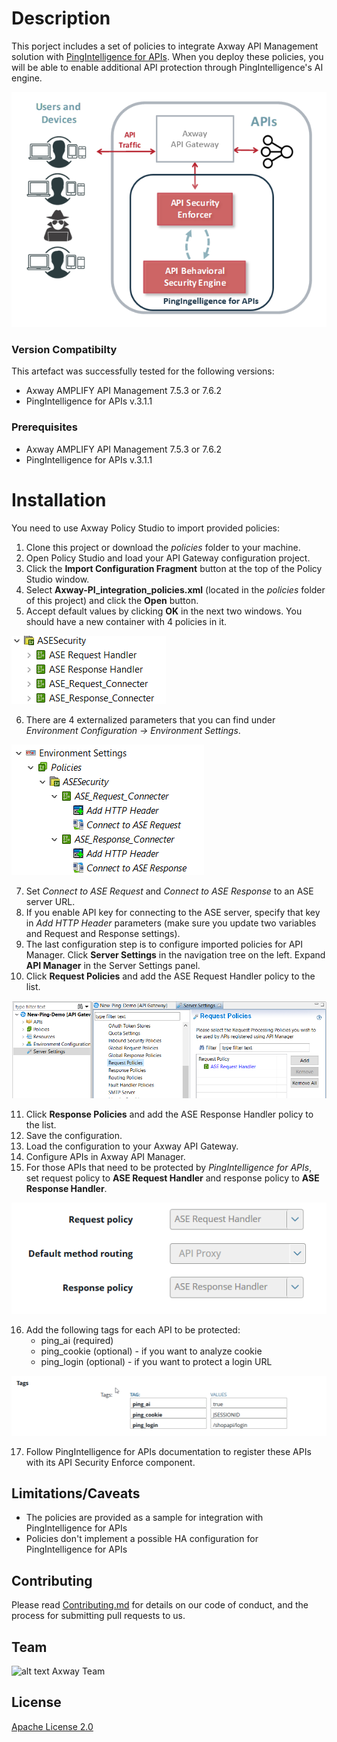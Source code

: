 # Description

This porject includes a set of policies to integrate Axway API Management solution with [PingIntelligence for APIs](https://www.pingidentity.com/en/platform/apiintelligence.html).
When you deploy these policies, you will be able to enable additional API protection through PingIntelligence's AI engine.

![Architecture](/images/PingIntelligene-for-APIs-Axway.png)
### Version Compatibilty
This artefact was successfully tested for the following versions:
- Axway AMPLIFY API Management 7.5.3 or 7.6.2
- PingIntelligence for APIs v.3.1.1
### Prerequisites
- Axway AMPLIFY API Management 7.5.3 or 7.6.2
- PingIntelligence for APIs v.3.1.1
# Installation
You need to use Axway Policy Studio to import provided policies:
1. Clone this project or download the *policies* folder to your machine.
2. Open Policy Studio and load your API Gateway configuration project.
3. Click the **Import Configuration Fragment** button at the top of the Policy Studio window.
4. Select **Axway-PI_integration_policies.xml** (located in the *policies* folder of this project) and click the **Open** button.
5. Accept default values by clicking **OK** in the next two windows. You should have a new container with 4 policies in it. 

![Policies](/images/Policies-container.png)

6. There are 4 externalized parameters that you can find under *Environment Configuration -> Environment Settings*. 

![Environment Settings](/images/env-settings.png)

7. Set *Connect to ASE Request* and *Connect to ASE Response* to an ASE server URL.
8. If you enable API key for connecting to the ASE server, specify that key in *Add HTTP Header* parameters (make sure you update two variables and Request and Response settings).
9. The last configuration step is to configure imported policies for API Manager. Click **Server Settings** in the navigation tree on the left. Expand **API Manager** in the Server Settings panel.
10. Click **Request Policies** and add the ASE Request Handler policy to the list. 

![Request policy](/images/request-policy.png)

11. Click **Response Policies** and add the ASE Response Handler policy to the list.
12. Save the configuration.
13. Load the configuration to your Axway API Gateway.
14. Configure APIs in Axway API Manager.
15. For those APIs that need to be protected by *PingIntelligence for APIs*, set request policy to **ASE Request Handler** and response policy to **ASE Response Handler**.

![Request policy](/images/outbound-api-policies.png)

16. Add the following tags for each API to be protected:
	- ping_ai (required)
	- ping_cookie (optional) - if you want to analyze cookie
	- ping_login (optional) - if you want to protect a login URL
	
![Tags+](/images/tags.png)

17. Follow PingIntelligence for APIs documentation to register these APIs with its API Security Enforce component.
## Limitations/Caveats
- The policies are provided as a sample for integration with PingIntelligence for APIs
- Policies don't implement a possible HA configuration for PingIntelligence for APIs
## Contributing
Please read [Contributing.md](https://github.com/Axway-API-Management-Plus/Common/blob/master/Contributing.md) for details on our code of conduct, and the process for submitting pull requests to us.
## Team

![alt text][Axwaylogo] Axway Team

[Axwaylogo]: https://github.com/Axway-API-Management/Common/blob/master/img/AxwayLogoSmall.png  "Axway logo"

## License
[Apache License 2.0](/LICENSE)



